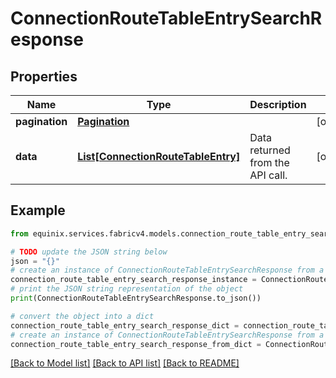 # ConnectionRouteTableEntrySearchResponse


## Properties

Name | Type | Description | Notes
------------ | ------------- | ------------- | -------------
**pagination** | [**Pagination**](Pagination.md) |  | [optional] 
**data** | [**List[ConnectionRouteTableEntry]**](ConnectionRouteTableEntry.md) | Data returned from the API call. | [optional] 

## Example

```python
from equinix.services.fabricv4.models.connection_route_table_entry_search_response import ConnectionRouteTableEntrySearchResponse

# TODO update the JSON string below
json = "{}"
# create an instance of ConnectionRouteTableEntrySearchResponse from a JSON string
connection_route_table_entry_search_response_instance = ConnectionRouteTableEntrySearchResponse.from_json(json)
# print the JSON string representation of the object
print(ConnectionRouteTableEntrySearchResponse.to_json())

# convert the object into a dict
connection_route_table_entry_search_response_dict = connection_route_table_entry_search_response_instance.to_dict()
# create an instance of ConnectionRouteTableEntrySearchResponse from a dict
connection_route_table_entry_search_response_from_dict = ConnectionRouteTableEntrySearchResponse.from_dict(connection_route_table_entry_search_response_dict)
```
[[Back to Model list]](../README.md#documentation-for-models) [[Back to API list]](../README.md#documentation-for-api-endpoints) [[Back to README]](../README.md)


